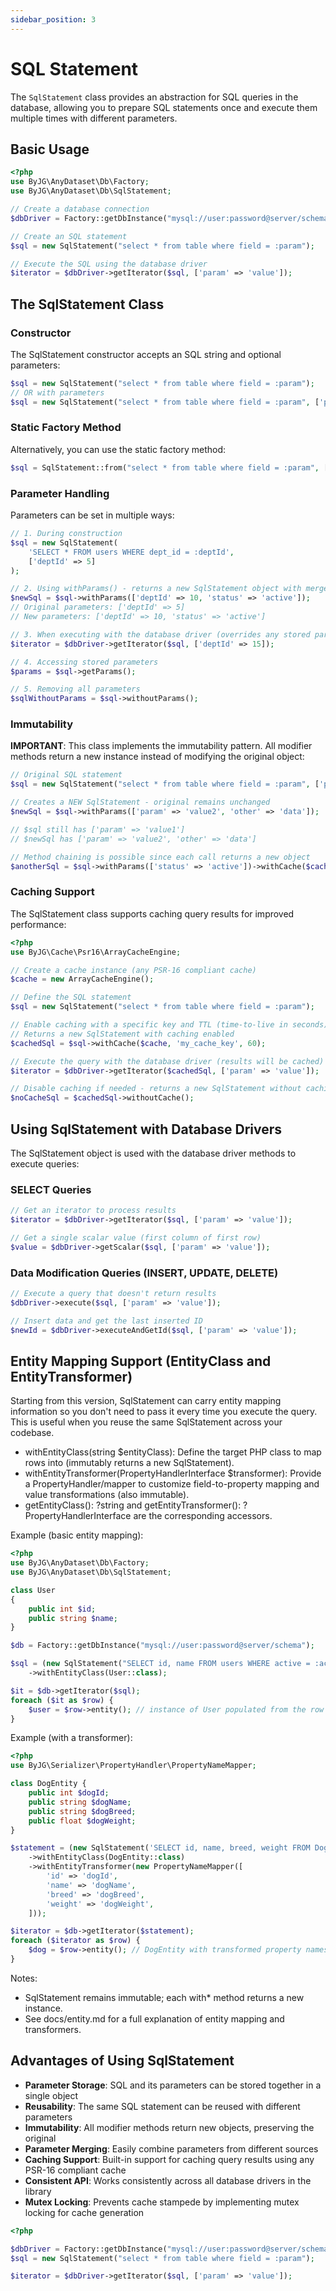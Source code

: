 ```yaml
---
sidebar_position: 3
---
```


# SQL Statement

The `SqlStatement` class provides an abstraction for SQL queries in the database, allowing you to prepare SQL
statements once and execute them multiple times with different parameters.

## Basic Usage

```php
<?php
use ByJG\AnyDataset\Db\Factory;
use ByJG\AnyDataset\Db\SqlStatement;

// Create a database connection
$dbDriver = Factory::getDbInstance("mysql://user:password@server/schema");

// Create an SQL statement
$sql = new SqlStatement("select * from table where field = :param");

// Execute the SQL using the database driver
$iterator = $dbDriver->getIterator($sql, ['param' => 'value']);
```

## The SqlStatement Class

### Constructor

The SqlStatement constructor accepts an SQL string and optional parameters:

```php
$sql = new SqlStatement("select * from table where field = :param");
// OR with parameters
$sql = new SqlStatement("select * from table where field = :param", ['param' => 'value']);
```

### Static Factory Method

Alternatively, you can use the static factory method:

```php
$sql = SqlStatement::from("select * from table where field = :param", ['param' => 'value']);
```

### Parameter Handling

Parameters can be set in multiple ways:

```php
// 1. During construction
$sql = new SqlStatement(
    'SELECT * FROM users WHERE dept_id = :deptId',
    ['deptId' => 5]
);

// 2. Using withParams() - returns a new SqlStatement object with merged parameters
$newSql = $sql->withParams(['deptId' => 10, 'status' => 'active']);
// Original parameters: ['deptId' => 5]
// New parameters: ['deptId' => 10, 'status' => 'active']

// 3. When executing with the database driver (overrides any stored parameters)
$iterator = $dbDriver->getIterator($sql, ['deptId' => 15]);

// 4. Accessing stored parameters
$params = $sql->getParams();

// 5. Removing all parameters
$sqlWithoutParams = $sql->withoutParams();
```

### Immutability

**IMPORTANT**: This class implements the immutability pattern. All modifier methods return a new instance instead of
modifying the original object:

```php
// Original SQL statement
$sql = new SqlStatement("select * from table where field = :param", ['param' => 'value1']);

// Creates a NEW SqlStatement - original remains unchanged
$newSql = $sql->withParams(['param' => 'value2', 'other' => 'data']);

// $sql still has ['param' => 'value1']
// $newSql has ['param' => 'value2', 'other' => 'data']

// Method chaining is possible since each call returns a new object
$anotherSql = $sql->withParams(['status' => 'active'])->withCache($cache, 'cache_key', 120);
```

### Caching Support

The SqlStatement class supports caching query results for improved performance:

```php
<?php
use ByJG\Cache\Psr16\ArrayCacheEngine;

// Create a cache instance (any PSR-16 compliant cache)
$cache = new ArrayCacheEngine();

// Define the SQL statement
$sql = new SqlStatement("select * from table where field = :param");

// Enable caching with a specific key and TTL (time-to-live in seconds)
// Returns a new SqlStatement with caching enabled
$cachedSql = $sql->withCache($cache, 'my_cache_key', 60);

// Execute the query with the database driver (results will be cached)
$iterator = $dbDriver->getIterator($cachedSql, ['param' => 'value']);

// Disable caching if needed - returns a new SqlStatement without caching
$noCacheSql = $cachedSql->withoutCache();
```

## Using SqlStatement with Database Drivers

The SqlStatement object is used with the database driver methods to execute queries:

### SELECT Queries

```php
// Get an iterator to process results
$iterator = $dbDriver->getIterator($sql, ['param' => 'value']);

// Get a single scalar value (first column of first row)
$value = $dbDriver->getScalar($sql, ['param' => 'value']);
```

### Data Modification Queries (INSERT, UPDATE, DELETE)

```php
// Execute a query that doesn't return results
$dbDriver->execute($sql, ['param' => 'value']);

// Insert data and get the last inserted ID
$newId = $dbDriver->executeAndGetId($sql, ['param' => 'value']);
```

## Entity Mapping Support (EntityClass and EntityTransformer)

Starting from this version, SqlStatement can carry entity mapping information so you don't need to pass it every time
you execute the query. This is useful when you reuse the same SqlStatement across your codebase.

- withEntityClass(string $entityClass): Define the target PHP class to map rows into (immutably returns a new
  SqlStatement).
- withEntityTransformer(PropertyHandlerInterface $transformer): Provide a PropertyHandler/mapper to customize
  field-to-property mapping and value transformations (also immutable).
- getEntityClass(): ?string and getEntityTransformer(): ?PropertyHandlerInterface are the corresponding accessors.

Example (basic entity mapping):

```php
<?php
use ByJG\AnyDataset\Db\Factory;
use ByJG\AnyDataset\Db\SqlStatement;

class User 
{ 
    public int $id; 
    public string $name; 
}

$db = Factory::getDbInstance("mysql://user:password@server/schema");

$sql = (new SqlStatement("SELECT id, name FROM users WHERE active = :active", [':active' => true]))
    ->withEntityClass(User::class);

$it = $db->getIterator($sql);
foreach ($it as $row) {
    $user = $row->entity(); // instance of User populated from the row
}
```

Example (with a transformer):

```php
<?php
use ByJG\Serializer\PropertyHandler\PropertyNameMapper;

class DogEntity {
    public int $dogId;
    public string $dogName;
    public string $dogBreed;
    public float $dogWeight;
}

$statement = (new SqlStatement('SELECT id, name, breed, weight FROM Dogs'))
    ->withEntityClass(DogEntity::class)
    ->withEntityTransformer(new PropertyNameMapper([
        'id' => 'dogId',
        'name' => 'dogName',
        'breed' => 'dogBreed',
        'weight' => 'dogWeight',
    ]));

$iterator = $db->getIterator($statement);
foreach ($iterator as $row) {
    $dog = $row->entity(); // DogEntity with transformed property names
}
```

Notes:

- SqlStatement remains immutable; each with* method returns a new instance.
- See docs/entity.md for a full explanation of entity mapping and transformers.

## Advantages of Using SqlStatement

- **Parameter Storage**: SQL and its parameters can be stored together in a single object
- **Reusability**: The same SQL statement can be reused with different parameters
- **Immutability**: All modifier methods return new objects, preserving the original
- **Parameter Merging**: Easily combine parameters from different sources
- **Caching Support**: Built-in support for caching query results using any PSR-16 compliant cache
- **Consistent API**: Works consistently across all database drivers in the library
- **Mutex Locking**: Prevents cache stampede by implementing mutex locking for cache generation

```php
<?php

$dbDriver = Factory::getDbInstance("mysql://user:password@server/schema");
$sql = new SqlStatement("select * from table where field = :param");

$iterator = $dbDriver->getIterator($sql, ['param' => 'value']);
```
